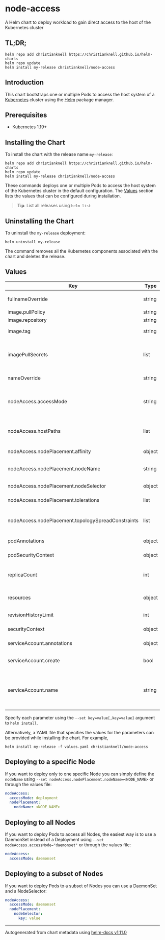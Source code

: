 # node-access

A Helm chart to deploy workload to gain direct access to the host of the Kubernetes cluster

## TL;DR;

```console
helm repo add christianknell https://christianknell.github.io/helm-charts
helm repo update
helm install my-release christianknell/node-access
```

## Introduction

This chart bootstraps one or multiple Pods to access the host system of a [Kubernetes](http://kubernetes.io) cluster using the [Helm](https://helm.sh) package manager.

## Prerequisites

- Kubernetes 1.19+

## Installing the Chart

To install the chart with the release name `my-release`:

```console
helm repo add christianknell https://christianknell.github.io/helm-charts
helm repo update
helm install my-release christianknell/node-access
```

These commands deploys one or multiple Pods to access the host system of the Kubernetes cluster in the default configuration. The [Values](#values) section lists the values that can be configured during installation.

> **Tip**: List all releases using `helm list`

## Uninstalling the Chart

To uninstall the `my-release` deployment:

```console
helm uninstall my-release
```

The command removes all the Kubernetes components associated with the chart and deletes the release.

## Values

| Key                                                | Type   | Default                          | Description                                                                                                            |
| -------------------------------------------------- | ------ | -------------------------------- | ---------------------------------------------------------------------------------------------------------------------- |
| fullnameOverride                                   | string | `""`                             | String to fully override `"node-access.fullname"`                                                                      |
| image.pullPolicy                                   | string | `"Always"`                       | image pull policy                                                                                                      |
| image.repository                                   | string | `"busybox"`                      | image repository                                                                                                       |
| image.tag                                          | string | `"1.36.0"`                       | Overrides the image tag                                                                                                |
| imagePullSecrets                                   | list   | `[]`                             | If defined, uses a Secret to pull an image from a private Docker registry or repository.                               |
| nameOverride                                       | string | `""`                             | Provide a name in place of `node-access`                                                                               |
| nodeAccess.accessMode                              | string | `"deployment"`                   | How to deploy the Pods to access the host system: daemonset or deployment                                              |
| nodeAccess.hostPaths                               | list   | `[]`                             | List of additional paths on the host that should be mounted into the container                                         |
| nodeAccess.nodePlacement.affinity                  | object | `{}`                             | Affinity settings for pod assignment                                                                                   |
| nodeAccess.nodePlacement.nodeName                  | string | `""`                             | Request to schedule this pod onto a specific node                                                                      |
| nodeAccess.nodePlacement.nodeSelector              | object | `{}`                             | Node labels for pod assignment                                                                                         |
| nodeAccess.nodePlacement.tolerations               | list   | `[]`                             | Toleration labels for pod assignment                                                                                   |
| nodeAccess.nodePlacement.topologySpreadConstraints | list   | `[]`                             | how a group of pods ought to spread across topology domains                                                            |
| podAnnotations                                     | object | `{}`                             | Annotations to be added to the pods                                                                                    |
| podSecurityContext                                 | object | see [values.yaml](./values.yaml) | pod-level security context                                                                                             |
| replicaCount                                       | int    | `1`                              | Number of replicas. Only used if `accessNode.accessMode` equals `deployment`                                           |
| resources                                          | object | see [values.yaml](./values.yaml) | Resource limits and requests for the controller pods.                                                                  |
| revisionHistoryLimit                               | int    | `10`                             | The number of old ReplicaSets to retain                                                                                |
| securityContext                                    | object | see [values.yaml](./values.yaml) | container-level security context                                                                                       |
| serviceAccount.annotations                         | object | `{}`                             | Annotations to add to the service account                                                                              |
| serviceAccount.create                              | bool   | `true`                           | Specifies whether a service account should be created                                                                  |
| serviceAccount.name                                | string | `""`                             | The name of the service account to use. If not set and create is true, a name is generated using the fullname template |

Specify each parameter using the `--set key=value[,key=value]` argument to `helm install`.

Alternatively, a YAML file that specifies the values for the parameters can be provided while installing the chart. For example,

```console
helm install my-release -f values.yaml christianknell/node-access
```

## Deploying to a specific Node

If you want to deploy only to one specific Node you can simply define the `nodeName` using `--set nodeAccess.nodePlacement.nodeName=<NODE_NAME>` or through the values file:

```yaml
nodeAccess:
  accessMode: deployment
  nodePlacement:
    nodeName: <NODE_NAME>
```

## Deploying to all Nodes

If you want to deploy Pods to access all Nodes, the easiest way is to use a DaemonSet instead of a Deployment using `--set nodeAccess.accessMode="daemonset"` or through the values file:

```yaml
nodeAccess:
  accessMode: daemonset
```

## Deploying to a subset of Nodes

If you want to deploy Pods to a subset of Nodes you can use a DaemonSet and a NodeSelector:

```yaml
nodeAccess:
  accessMode: daemonset
  nodePlacement:
    nodeSelector:
      key: value
```

---

Autogenerated from chart metadata using [helm-docs v1.11.0](https://github.com/norwoodj/helm-docs/releases/v1.11.0)
